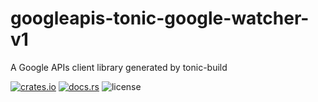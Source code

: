 # googleapis-tonic-google-watcher-v1

A Google APIs client library generated by tonic-build

[![crates.io](https://img.shields.io/crates/v/googleapis-tonic-google-watcher-v1)](https://crates.io/crates/googleapis-tonic-google-watcher-v1)
[![docs.rs](https://img.shields.io/docsrs/googleapis-tonic-google-watcher-v1)](https://docs.rs/googleapis-tonic-google-watcher-v1)
![license](https://img.shields.io/crates/l/googleapis-tonic-google-watcher-v1)
